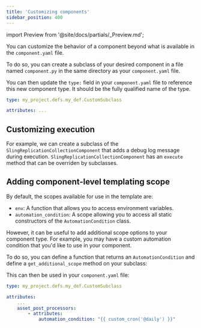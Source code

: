 ```yaml
---
title: 'Customizing components'
sidebar_position: 400
---
```


import Preview from '@site/docs/partials/\_Preview.md';

<Preview />

You can customize the behavior of a component beyond what is available in the `component.yaml` file.

To do so, you can create a subclass of your desired component in a file named `component.py` in the same directory as your `component.yaml` file.

<CodeExample path="docs_snippets/docs_snippets/guides/components/custom-subclass/basic-subclass.py" language="python" />

You can then update the `type:` field in your `component.yaml` file to reference this new component type. It should be the fully qualified name of the type.

```yaml
type: my_project.defs.my_def.CustomSubclass

attributes: ...
```

## Customizing execution

For example, we can create a subclass of the `SlingReplicationCollectionComponent` that adds a debug log message during execution. `SlingReplicationCollectionComponent` has an `execute` method that can be overriden by subclasses.

<CodeExample path="docs_snippets/docs_snippets/guides/components/custom-subclass/debug-mode.py" language="python" />

## Adding component-level templating scope

By default, the scopes available for use in the template are:

- `env`: A function that allows you to access environment variables.
- `automation_condition`: A scope allowing you to access all static constructors of the `AutomationCondition` class.

However, it can be useful to add additional scope options to your component type. For example, you may have a custom automation condition that you'd like to use in your component.

To do so, you can define a function that returns an `AutomationCondition` and define a `get_additional_scope` method on your subclass:

<CodeExample path="docs_snippets/docs_snippets/guides/components/custom-subclass/custom-scope.py" language="python" />

This can then be used in your `component.yaml` file:

```yaml
type: my_project.defs.my_def.CustomSubclass

attributes:
    ...
    asset_post_processors:
        - attributes:
            automation_condition: "{{ custom_cron('@daily') }}"
```
